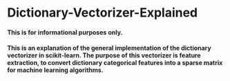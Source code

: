 # Dictionary-Vectorizer-Explained

#### This is for informational purposes only.
#### This is an explanation of the general implementation of the dictionary vectorizer in scikit-learn. The purpose of this vectorizer is feature extraction, to convert dictionary categorical features into a sparse matrix for machine learning algorithms. 

